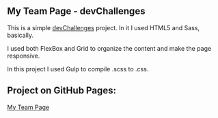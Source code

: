 ## My Team Page - devChallenges

This is a simple <a target="_blank" href="https://devchallenges.io/challenges/hhmesazsqgKXrTkYkt0U">devChallenges</a> project. In it I used HTML5 and Sass, basically.

I used both FlexBox and Grid to organize the content and make the page responsive.

In this project I used Gulp to compile .scss to .css.

## Project on GitHub Pages:

<a target="_blank" href="https://araujowebdev.github.io/My-Team-Page-devChallenges/">My Team Page</a>

